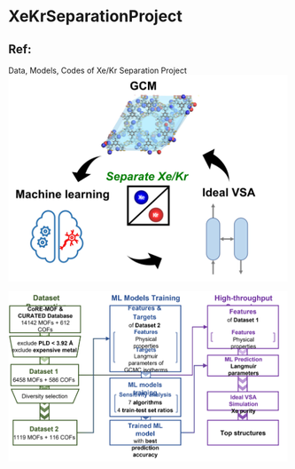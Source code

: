 # XeKrSeparationProject
## Ref:
Data, Models, Codes of Xe/Kr Separation Project
![Xe/Kr Separation Project ideas](/Figures/Overview.jpg "workflow")

![Workflow of this work](/Figures/workflow.png "workflow")
